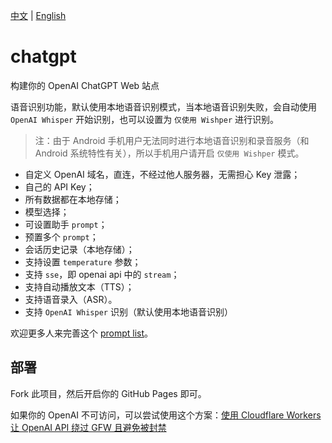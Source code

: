 [中文](README.md) | [English](README.en.md)

# chatgpt
构建你的 OpenAI ChatGPT Web 站点

语音识别功能，默认使用本地语音识别模式，当本地语音识别失败，会自动使用 `OpenAI Whisper` 开始识别，也可以设置为 `仅使用 Wishper` 进行识别。

> 注：由于 Android 手机用户无法同时进行本地语音识别和录音服务（和 Android 系统特性有关），所以手机用户请开启 `仅使用 Wishper` 模式。

- 自定义 OpenAI 域名，直连，不经过他人服务器，无需担心 Key 泄露；
- 自己的 API Key；
- 所有数据都在本地存储；
- 模型选择；
- 可设置助手 `prompt`；
- 预置多个 `prompt`；
- 会话历史记录（本地存储）；
- 支持设置 `temperature` 参数；
- 支持 `sse`，即 openai api 中的 `stream`；
- 支持自动播放文本（TTS）；
- 支持语音录入（ASR）。
- 支持 `OpenAI Whisper` 识别（默认使用本地语音识别）

欢迎更多人来完善这个 [prompt list](https://github.com/excing/chatgpt/blob/main/prompts.json)。

## 部署

Fork 此项目，然后开启你的 GitHub Pages 即可。

如果你的 OpenAI 不可访问，可以尝试使用这个方案：[使用 Cloudflare Workers 让 OpenAI API 绕过 GFW 且避免被封禁](https://github.com/noobnooc/noobnooc/discussions/9)

